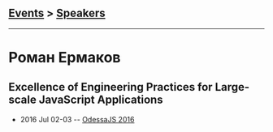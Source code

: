 ## [Events](../README.md) > [Speakers](../speakers.md)
---

# Роман Ермаков

## Excellence of Engineering Practices for Large-scale JavaScript Applications
- 2016 Jul 02-03 -- [OdessaJS 2016](https://youtu.be/46yr5BlmyS4)    
